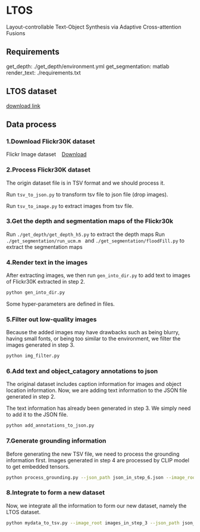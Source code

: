# LTOS
Layout-controllable Text-Object Synthesis via Adaptive Cross-attention Fusions

## Requirements
get_depth: ./get_depth/environment.yml
get_segmentation: matlab
render_text: ./requirements.txt

## LTOS dataset 
[download link](https://www.alipan.com/s/r2gaZR5C4Ak)


## Data process
### 1.Download Flickr30K dataset
Flickr Image dataset &nbsp;&nbsp; [Download](https://www.kaggle.com/datasets/hsankesara/flickr-image-dataset/ "Download form kaggle")

### 2.Process Flickr30K dataset
The origin dataset file is in TSV format and we should process it.

Run `tsv_to_json.py` to transform tsv file to json file (drop images).

Run `tsv_to_image.py` to extract images from tsv file.
### 3.Get the depth and segmentation maps of the Flickr30k
Run  `./get_depth/get_depth_h5.py` to extract the depth maps
Run  `./get_segmentation/run_ucm.m ` and `./get_segmentation/floodFill.py`  to extract the segmentation maps

### 4.Render text in the images
After extracting images, we then run `gen_into_dir.py` to add text to images of Flickr30K extracted in step 2.
```bash
python gen_into_dir.py  
```
Some hyper-parameters are defined in files.

### 5.Filter out low-quality images
Because the added images may have drawbacks such as being blurry, having small fonts, or being too similar to the environment, we filter the images generated in step 3.
```bash
python img_filter.py
```
### 6.Add text and object_catagory annotations to json
The original dataset includes caption information for images and object location information. Now, we are adding text information to the JSON file generated in step 2.

The text information has already been generated in step 3. We simply need to add it to the JSON file.
```bash
python add_annotations_to_json.py 
```

### 7.Generate grounding information
Before generating the new TSV file, we need to process the grounding information first.
Images generated in step 4 are processed by CLIP model to get embedded tensors.

```bash
python process_grounding.py --json_path json_in_step_6.json --image_root images_in_step_3 --folder folder_in_step_3
```
### 8.Integrate to form a new dataset
Now, we integrate all the information to form our new dataset, namely the LTOS dataset.

```bash
python mydata_to_tsv.py --image_root images_in_step_3 --json_path json_in_step_6.json --tsv_path new_tsv_save_path.tsv --mask_root mask_in_file_of_step_3 --annotation_embedding_path file_in_step_7
```

